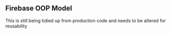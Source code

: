 ## Firebase OOP Model

This is still being tidied up from production code and needs to be altered for reusability
